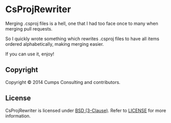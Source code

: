 CsProjRewriter
===============

Merging .csproj files is a hell, one that I had too face once to many when merging pull requests.

So I quickly wrote something which rewrites .csproj files to have all items ordered alphabetically, making merging easier.

If you can use it, enjoy!

## Copyright

Copyright © 2014 Cumps Consulting and contributors.

## License

CsProjRewriter is licensed under [BSD (3-Clause)](http://choosealicense.com/licenses/bsd-3-clause/ "Read more about the BSD (3-Clause) License"). Refer to [LICENSE](https://github.com/CumpsD/CsProjRewriter/blob/master/LICENSE) for more information.
